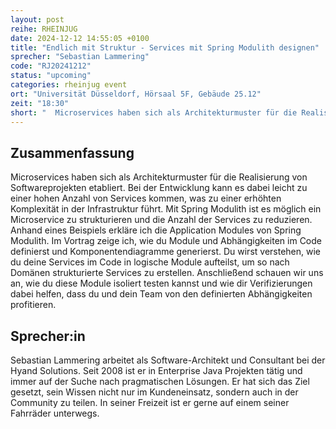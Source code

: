 ```yaml
---
layout: post
reihe: RHEINJUG
date: 2024-12-12 14:55:05 +0100
title: "Endlich mit Struktur - Services mit Spring Modulith designen"
sprecher: "Sebastian Lammering"
code: "RJ20241212"
status: "upcoming"
categories: rheinjug event
ort: "Universität Düsseldorf, Hörsaal 5F, Gebäude 25.12"
zeit: "18:30"
short: "  Microservices haben sich als Architekturmuster für die Realisierung von Softwareprojekten etabliert. Bei der Entwicklung kann es dabei leicht zu einer hohen Anzahl von Services kommen, was zu einer erhöhten Komplexität in der Infrastruktur führt. ..."
---
```


## Zusammenfassung


 Microservices haben sich als Architekturmuster für die Realisierung von Softwareprojekten etabliert. Bei der Entwicklung kann es dabei leicht zu einer hohen Anzahl von Services kommen, was zu einer erhöhten Komplexität in der Infrastruktur führt. Mit Spring Modulith ist es möglich ein Microservice zu strukturieren und die Anzahl der Services zu reduzieren.
Anhand eines Beispiels erkläre ich die Application Modules von Spring Modulith. Im Vortrag zeige ich, wie du Module und Abhängigkeiten im Code definierst und Komponentendiagramme generierst.
Du wirst verstehen, wie du deine Services im Code in logische Module aufteilst, um so nach Domänen strukturierte Services zu erstellen. Anschließend schauen wir uns an, wie du diese Module isoliert testen kannst und wie dir Verifizierungen dabei helfen, dass du und dein Team von den definierten Abhängigkeiten profitieren.



## Sprecher:in


 Sebastian Lammering arbeitet als Software-Architekt und Consultant bei der Hyand Solutions. Seit 2008 ist er in Enterprise Java Projekten tätig und immer auf der Suche nach pragmatischen Lösungen. Er hat sich das Ziel gesetzt, sein Wissen nicht nur im Kundeneinsatz, sondern auch in der Community zu teilen. In seiner Freizeit ist er gerne auf einem seiner Fahrräder unterwegs.

